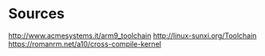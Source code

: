 # Sources
http://www.acmesystems.it/arm9_toolchain
http://linux-sunxi.org/Toolchain
https://romanrm.net/a10/cross-compile-kernel
